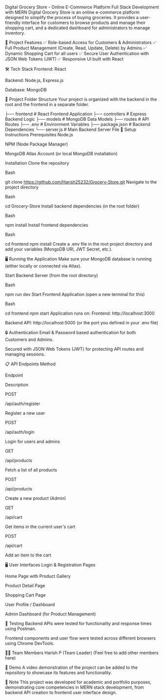 Digital Grocery Store - Online E-Commerce Platform
Full Stack Development with MERN
Digital Grocery Store is an online e-commerce platform designed to simplify the process of buying groceries. It provides a user-friendly interface for customers to browse products and manage their shopping cart, and a dedicated dashboard for administrators to manage inventory.

📂 Project Features
✅ Role-based Access for Customers & Administrators
✅ Full Product Management (Create, Read, Update, Delete) by Admins
✅ Dynamic Shopping Cart for all users
✅ Secure User Authentication with JSON Web Tokens (JWT)
✅ Responsive UI built with React

🛠 Tech Stack
Frontend: React

Backend: Node.js, Express.js

Database: MongoDB

📁 Project Folder Structure
Your project is organized with the backend in the root and the frontend in a separate folder.

├── frontend      # React Frontend Application
├── controllers   # Express Backend Logic
├── models        # MongoDB Data Models
├── routes        # API Routes
├── .env          # Environment Variables
├── package.json  # Backend Dependencies
└── server.js     # Main Backend Server File
🚀 Setup Instructions
Prerequisites
Node.js

NPM (Node Package Manager)

MongoDB Atlas Account (or local MongoDB installation)

Installation
Clone the repository

Bash

git clone https://github.com/Harish25232/Grocery-Store.git
Navigate to the project directory

Bash

cd Grocery-Store
Install backend dependencies (in the root folder)

Bash

npm install
Install frontend dependencies

Bash

cd frontend
npm install
Create a .env file in the root project directory and add your variables (MongoDB URI, JWT Secret, etc.).

🖥 Running the Application
Make sure your MongoDB database is running (either locally or connected via Atlas).

Start Backend Server (from the root directory)

Bash

npm run dev
Start Frontend Application (open a new terminal for this)

Bash

cd frontend
npm start
Application runs on:
Frontend: http://localhost:3000

Backend API: http://localhost:5000 (or the port you defined in your .env file)

🔒 Authentication
Email & Password based authentication for both Customers and Admins.

Secured with JSON Web Tokens (JWT) for protecting API routes and managing sessions.

📋 API Endpoints
Method

Endpoint

Description

POST

/api/auth/register

Register a new user

POST

/api/auth/login

Login for users and admins

GET

/api/products

Fetch a list of all products

POST

/api/products

Create a new product (Admin)

GET

/api/cart

Get items in the current user's cart

POST

/api/cart

Add an item to the cart

🖥 User Interfaces
Login & Registration Pages

Home Page with Product Gallery

Product Detail Page

Shopping Cart Page

User Profile / Dashboard

Admin Dashboard (for Product Management)

🧪 Testing
Backend APIs were tested for functionality and response times using Postman.

Frontend components and user flow were tested across different browsers using Chrome DevTools.

👨‍💻 Team Members
Harish P (Team Leader)
(Feel free to add other members here)

🎥 Demo
A video demonstration of the project can be added to the repository to showcase its features and functionality.

📌 Note
This project was developed for academic and portfolio purposes, demonstrating core competencies in MERN stack development, from backend API creation to frontend user interface design.
